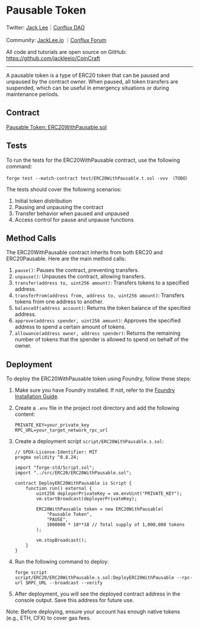 # Pausable Token

Twitter: [Jack Lee](https://x.com/jackleeio)｜[Conflux DAO](https://x.com/ConfluxDAO)

Community: [JackLee.io](https://jacklee.io/) ｜[Conflux Forum](https://forum.conflux.fun/)

All code and tutorials are open source on GitHub: https://github.com/jackleeio/CoinCraft

---

A pausable token is a type of ERC20 token that can be paused and unpaused by the contract owner. When paused, all token transfers are suspended, which can be useful in emergency situations or during maintenance periods.

## Contract

[Pausable Token: ERC20WithPausable.sol](../src/ERC20/ERC20WithPausable.sol)

## Tests

To run the tests for the ERC20WithPausable contract, use the following command:

```
forge test --match-contract test/ERC20WithPausable.t.sol -vvv （TODO）
```

The tests should cover the following scenarios:
1. Initial token distribution
2. Pausing and unpausing the contract
3. Transfer behavior when paused and unpaused
4. Access control for pause and unpause functions

## Method Calls

The ERC20WithPausable contract inherits from both ERC20 and ERC20Pausable. Here are the main method calls:

1. `pause()`: Pauses the contract, preventing transfers.
2. `unpause()`: Unpauses the contract, allowing transfers.
3. `transfer(address to, uint256 amount)`: Transfers tokens to a specified address.
4. `transferFrom(address from, address to, uint256 amount)`: Transfers tokens from one address to another.
5. `balanceOf(address account)`: Returns the token balance of the specified address.
6. `approve(address spender, uint256 amount)`: Approves the specified address to spend a certain amount of tokens.
7. `allowance(address owner, address spender)`: Returns the remaining number of tokens that the spender is allowed to spend on behalf of the owner.

## Deployment

To deploy the ERC20WithPausable token using Foundry, follow these steps:

1. Make sure you have Foundry installed. If not, refer to the [Foundry Installation Guide](https://book.getfoundry.sh/getting-started/installation).

2. Create a `.env` file in the project root directory and add the following content:

   ```
   PRIVATE_KEY=your_private_key
   RPC_URL=your_target_network_rpc_url
   ```

3. Create a deployment script `script/ERC20WithPausable.s.sol`:

   ```solidity:script/DeployERC20WithPausable.s.sol
   // SPDX-License-Identifier: MIT
   pragma solidity ^0.8.24;

   import "forge-std/Script.sol";
   import "../src/ERC20/ERC20WithPausable.sol";

   contract DeployERC20WithPausable is Script {
       function run() external {
           uint256 deployerPrivateKey = vm.envUint("PRIVATE_KEY");
           vm.startBroadcast(deployerPrivateKey);

           ERC20WithPausable token = new ERC20WithPausable(
               "Pausable Token",
               "PAUSE",
               1000000 * 10**18 // Total supply of 1,000,000 tokens
           );

           vm.stopBroadcast();
       }
   }
   ```

4. Run the following command to deploy:

   ```
   forge script script/ERC20/ERC20WithPausable.s.sol:DeployERC20WithPausable --rpc-url $RPC_URL --broadcast --verify
   ```

5. After deployment, you will see the deployed contract address in the console output. Save this address for future use.

Note: Before deploying, ensure your account has enough native tokens (e.g., ETH, CFX) to cover gas fees.
